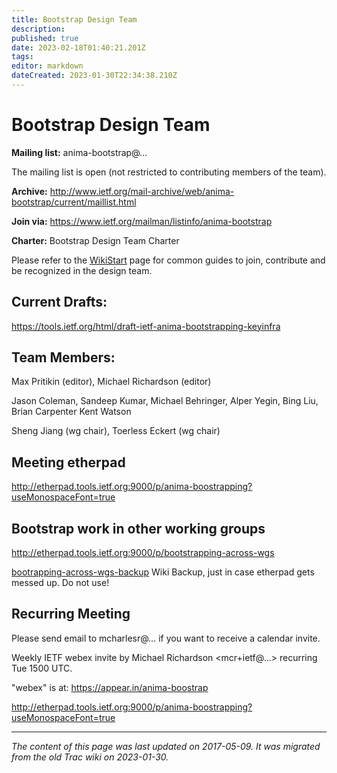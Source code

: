 ```yaml
---
title: Bootstrap Design Team
description: 
published: true
date: 2023-02-18T01:40:21.201Z
tags: 
editor: markdown
dateCreated: 2023-01-30T22:34:38.210Z
---
```


# Bootstrap Design Team 
**Mailing list:** anima-bootstrap@…

The mailing list is open (not restricted to contributing members of the team).

**Archive:** http://www.ietf.org/mail-archive/web/anima-bootstrap/current/maillist.html

**Join via:** https://www.ietf.org/mailman/listinfo/anima-bootstrap

**Charter:** Bootstrap Design Team Charter

Please refer to the [WikiStart](/group/anima) page for common guides to join, contribute and be recognized in the design team.

## Current Drafts:
https://tools.ietf.org/html/draft-ietf-anima-bootstrapping-keyinfra

## Team Members:
   Max Pritikin (editor), 
    Michael Richardson (editor)

   Jason Coleman, 
    Sandeep Kumar, 
    Michael Behringer, 
    Alper Yegin, 
    Bing Liu, 
    Brian Carpenter
    Kent Watson

   Sheng Jiang (wg chair), 
    Toerless Eckert (wg chair)
## Meeting etherpad
http://etherpad.tools.ietf.org:9000/p/anima-boostrapping?useMonospaceFont=true

## Bootstrap work in other working groups
http://etherpad.tools.ietf.org:9000/p/bootstrapping-across-wgs

[bootrapping-across-wgs-backup](group/anima/bootrapping-across-wgs-backup) Wiki Backup, just in case etherpad gets messed up. Do not use!

## Recurring Meeting
Please send email to mcharlesr@… if you want to receive a calendar invite.

Weekly IETF webex invite by Michael Richardson <mcr+ietf@…> recurring Tue 1500 UTC.

"webex" is at: https://appear.in/anima-boostrap

http://etherpad.tools.ietf.org:9000/p/anima-boostrapping?useMonospaceFont=true
&nbsp;
&nbsp;
&nbsp;

---

*The content of this page was last updated on 2017-05-09. It was migrated from the old Trac wiki on 2023-01-30.*